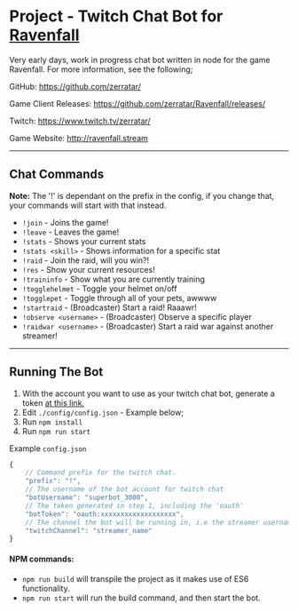# Project - Twitch Chat Bot for [Ravenfall](http://ravenfall.stream)

Very early days, work in progress chat bot written in node for the game Ravenfall. For more information, see the following;

GitHub: https://github.com/zerratar/

Game Client Releases: https://github.com/zerratar/Ravenfall/releases/

Twitch: https://www.twitch.tv/zerratar/

Game Website: http://ravenfall.stream

---

## Chat Commands

**Note:** The '!' is dependant on the prefix in the config, if you change that, your commands will start with that instead.

- `!join` - Joins the game!
- `!leave`  - Leaves the game!
- `!stats` - Shows your current stats
- `!stats <skill>` - Shows information for a specific stat
- `!raid` - Join the raid, will you win?!
- `!res` - Show your current resources!
- `!traininfo` - Show what you are currently training
- `!togglehelmet` - Toggle your helmet on/off
- `!togglepet` - Toggle through all of your pets, awwww
- `!startraid` - (Broadcaster) Start a raid! Raaawr!
- `!observe <username>` - (Broadcaster) Observe a specific player
- `!raidwar <username>` - (Broadcaster) Start a raid war against another streamer!

---

## Running The Bot

1. With the account you want to use as your twitch chat bot, generate a token [at this link.](https://twitchapps.com/tmi/)
2. Edit `./config/config.json` - Example below;
3. Run `npm install`
4. Run `npm run start`

Example `config.json`
```js
{
    // Command prefix for the twitch chat.
    "prefix": "!",
    // The username of the bot account for twitch chat
    "botUsername": "superbot_3000",
    // The token generated in step 1, including the 'oauth'
    "botToken": "oauth:xxxxxxxxxxxxxxxxxxx",
    // The channel the bot will be running in, i.e the streamer username
    "twitchChannel": "streamer_name"
}
```

#### NPM commands:
- `npm run build` will transpile the project as it makes use of ES6 functionality.
- `npm run start` will run the build command, and then start the bot.
